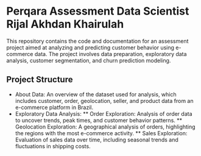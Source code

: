# Perqara Assessment Data Scientist Rijal Akhdan Khairulah

This repository contains the code and documentation for an assessment project aimed at analyzing and predicting customer behavior using e-commerce data. The project involves data preparation, exploratory data analysis, customer segmentation, and churn prediction modeling.

## Project Structure

* About Data: An overview of the dataset used for analysis, which includes customer, order, geolocation, seller, and product data from an e-commerce platform in Brazil.
* Exploratory Data Analysis:
** Order Exploration: Analysis of order data to uncover trends, peak times, and customer behavior patterns.
** Geolocation Exploration: A geographical analysis of orders, highlighting the regions with the most e-commerce activity.
** Sales Exploration: Evaluation of sales data over time, including seasonal trends and fluctuations in shipping costs.
